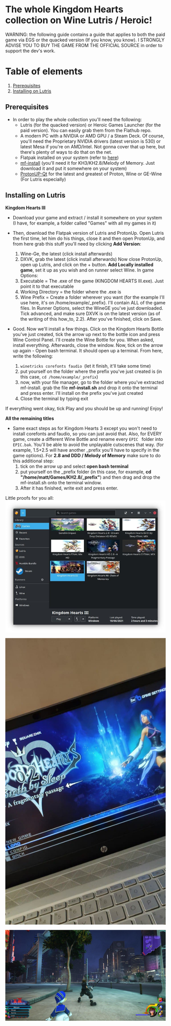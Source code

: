 # The whole Kingdom Hearts collection on Wine Lutris / Heroic!

WARNING: the following guide contains a guide that applies to both the paid game via EGS or the quacked version (If you know, you know). I STRONGLY ADVISE YOU TO BUY THE GAME FROM THE OFFICIAL SOURCE in order to support the dev's work.

# Table of elements

1. [Prerequisites](#prerequisites)
2. [Installing on Lutris](#installing-on-lutris)


## Prerequisites

- In order to play the whole collection you'll need the following:
	- Lutris (for the quacked version) or Heroic Games Launcher (for the paid version). You can easily grab them from the Flathub repo.
	- A modern PC with a NVIDIA or AMD GPU / a Steam Deck. Of course, you'll need the Proprietary NVIDIA drivers (latest version is 530) or latest Mesa if you're on AMD/Intel. Not gonna cover that up here, but there's plenty of ways to do that on the net.
	- Flatpak installed on your system (refer to [here](https://flatpak.org/setup/))
	- [mf-install](https://github.com/z0z0z/mf-install) (you'll need it for KH3/KH2.8/Melody of Memory. Just download it and put it somewhere on your system)
	- [ProtonUP-Qt](https://davidotek.github.io/protonup-qt/) for the latest and greatest of Proton, Wine or GE-Wine (For Lutris especially)


## Installing on Lutris

**Kingdom Hearts III**
- Download your game and extract / install it somewhere on your system (I have, for example, a folder called "Games" with all my games in it)
- Then, download the Flatpak version of Lutris and ProtonUp. Open Lutris the first time, let him do his things, close it and then open ProtonUp, and from here grab this stuff you'll need by clicking **Add Version**:
	1. Wine-Ge, the latest (click install afterwards)
	2. DXVK, grab the latest (click install afterwards)
Now close ProtonUp, open up Lutris, and click on the + button. **Add Locally installed game**, set it up as you wish and on runner select Wine. 
In game Options:
	1. Executable = The .exe of the game (KINGDOM HEARTS III.exe). Just point it to that executable
	2. Working Directory = the folder where the .exe is
	3. Wine Prefix = Create a folder wherever you want (for the example I'll use here, it's on /home/example/_prefix). I'll contain ALL of the game files.
In Runner Options, select the WineGE you've just downloaded. Tick advanced, and make sure DXVK is on the latest version (as of the writing of this how_to, 2.2).
After you've finished, click on Save.

- Good. Now we'll install a few things. Click on the Kingdom Hearts Bottle you've just created, tick the arrow up next to the bottle icon and press Wine Control Panel. I'll create the Wine Bottle for you. When asked, install everything. Afterwards, close the window. Now, tick on the arrow up again - Open bash terminal.
It should open up a terminal. From here, write the following:
	1. ```winetricks corefonts faudio ```(let it finish, it'll take some time)
	2. put yourself on the folder where the prefix you've just created is (in this case, ``` cd /home/example/_prefix ```)
	3. now, with your file manager, go to the folder where you've extracted mf-install. grab the file **mf-install.sh** and drop it onto the terminal and press enter. I'll install on the prefix you've just created
	4. Close the terminal by typing exit

If everything went okay, tick Play and you should be up and running! Enjoy!

**All the remaining titles**
- Same exact steps as for Kingdom Hearts 3 except you won't need to install corefonts and faudio, so you can just avoid that. Also, for EVERY game, create a different Wine Bottle and rename every ```EPIC ``` folder into ```EPIC.bak```. You'll be able to avoid the unplayable cutscenes that way. (for example, 1.5+2.5 will have another _prefix you'll have to specify in the game options). For **2.8 and DDD / Melody of Memory** make sure to do this additional step:
    1. tick on the arrow up and select **open bash terminal**
    2. put yourself on the _prefix folder (in this case, for example, **cd "/home/matt/Games/KH2.8/_prefix"**) and then drag and drop the mf-install.sh onto the terminal window.
    3. After it has finished, write exit and press enter.


 Little proofs for you all:
![](https://github.com/FlaareZero/Kingdom_Hearts_Collection_Linux/blob/main/photo_2021-06-22_17-51-08.jpg)

![](https://github.com/FlaareZero/Kingdom_Hearts_Collection_Linux/blob/main/photo_2021-06-20_18-24-26.jpg)

![](https://github.com/FlaareZero/Kingdom_Hearts_Collection_Linux/blob/main/photo-2021-06-04-14-42-56.jpg)
